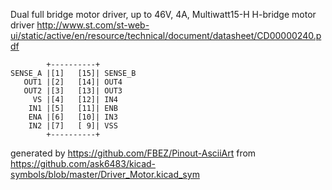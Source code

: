 Dual full bridge motor driver, up to 46V, 4A, Multiwatt15-H
H-bridge motor driver
http://www.st.com/st-web-ui/static/active/en/resource/technical/document/datasheet/CD00000240.pdf


	        +----------+
	SENSE_A |[1]   [15]| SENSE_B
	   OUT1 |[2]   [14]| OUT4
	   OUT2 |[3]   [13]| OUT3
	     VS |[4]   [12]| IN4
	    IN1 |[5]   [11]| ENB
	    ENA |[6]   [10]| IN3
	    IN2 |[7]   [ 9]| VSS
	        +----------+


generated by https://github.com/FBEZ/Pinout-AsciiArt from https://github.com/ask6483/kicad-symbols/blob/master/Driver_Motor.kicad_sym